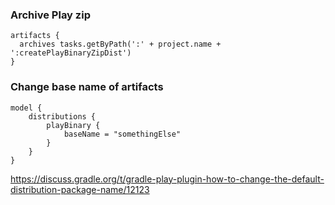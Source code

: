 ### Archive Play zip

```
artifacts {
  archives tasks.getByPath(':' + project.name + ':createPlayBinaryZipDist')
}
```


### Change base name of artifacts

```
model {
    distributions {
        playBinary {
            baseName = "somethingElse"
        }
    }
}
```

https://discuss.gradle.org/t/gradle-play-plugin-how-to-change-the-default-distribution-package-name/12123
